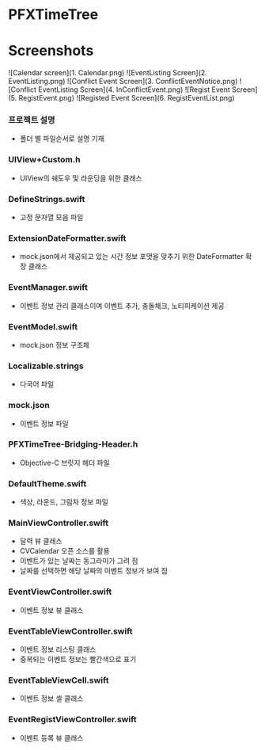 # PFXTimeTree


# Screenshots
![Calendar screen](1. Calendar.png) ![EventListing Screen](2. EventListing.png) ![Conflict Event Screen](3. ConflictEventNotice.png) ![Conflict EventListing Screen](4. InConflictEvent.png) ![Regist Event Screen](5. RegistEvent.png) ![Registed Event Screen](6. RegistEventList.png)


### 프로젝트 설명
* 폴더 별 파일순서로 설명 기재


### UIView+Custom.h
* UIView의 쉐도우 및 라운딩을 위한 클래스


### DefineStrings.swift
* 고정 문자열 모음 파일


### ExtensionDateFormatter.swift
* mock.json에서 제공되고 있는 시간 정보 포맷을 맞추기 위한 DateFormatter 확장 클래스


### EventManager.swift
* 이벤트 정보 관리 클래스이며 이벤트 추가, 충돌체크, 노티피케이션 제공


### EventModel.swift
* mock.json 정보 구조체


### Localizable.strings
* 다국어 파일


### mock.json
* 이벤트 정보 파일


### PFXTimeTree-Bridging-Header.h
* Objective-C 브릿지 헤더 파일


### DefaultTheme.swift
* 색상, 라운드, 그림자 정보 파일


### MainViewController.swift
* 달력 뷰 클래스
* CVCalendar 오픈 소스를 활용
* 이벤트가 있는 날짜는 동그라미가 그려 짐
* 날짜를 선택하면 해당 날짜의 이벤트 정보가 보여 짐


### EventViewController.swift
* 이벤트 정보 뷰 클래스


### EventTableViewController.swift
* 이벤트 정보 리스팅 클래스
* 중복되는 이벤트 정보는 빨간색으로 표기


### EventTableViewCell.swift
* 이벤트 정보 셀 클래스


### EventRegistViewController.swift
* 이벤트 등록 뷰 클래스
